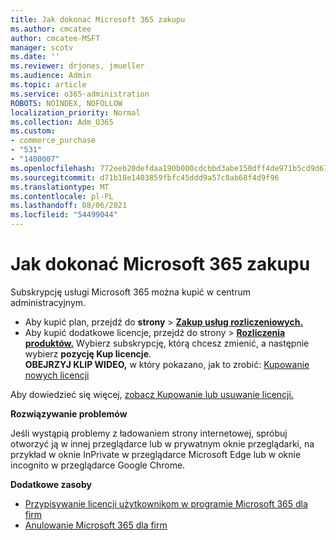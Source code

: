 ```yaml
---
title: Jak dokonać Microsoft 365 zakupu
ms.author: cmcatee
author: cmcatee-MSFT
manager: scotv
ms.date: ''
ms.reviewer: drjones, jmueller
ms.audience: Admin
ms.topic: article
ms.service: o365-administration
ROBOTS: NOINDEX, NOFOLLOW
localization_priority: Normal
ms.collection: Adm_O365
ms.custom:
- commerce_purchase
- "531"
- "1400007"
ms.openlocfilehash: 772eeb20defdaa190b000cdcbbd3abe150dff4de971b5cd9d676f261880776a9
ms.sourcegitcommit: d71b18e1403859fbfc45ddd9a57c8ab68f4d9f96
ms.translationtype: MT
ms.contentlocale: pl-PL
ms.lasthandoff: 08/06/2021
ms.locfileid: "54499044"
---
```

# <a name="how-to-make-a-microsoft-365-purchase"></a>Jak dokonać Microsoft 365 zakupu

Subskrypcję usługi Microsoft 365 można kupić w centrum administracyjnym.
  
- Aby kupić plan, przejdź do **strony** \> **[Zakup usług rozliczeniowych.](https://go.microsoft.com/fwlink/p/?linkid=868433)**
- Aby kupić dodatkowe licencje,  przejdź do strony \> **[Rozliczenia produktów.](https://go.microsoft.com/fwlink/p/?linkid=842054)** Wybierz subskrypcję, którą chcesz zmienić, a następnie wybierz **pozycję Kup licencje**.\
**OBEJRZYJ KLIP WIDEO,** w który pokazano, jak to zrobić: [Kupowanie nowych licencji](https://go.microsoft.com/fwlink/p/?linkid=2154857)
  
Aby dowiedzieć się więcej, [zobacz Kupowanie lub usuwanie licencji.](/microsoft-365/commerce/licenses/buy-licenses)

**Rozwiązywanie problemów**

Jeśli wystąpią problemy z ładowaniem strony internetowej, spróbuj otworzyć ją w innej przeglądarce lub w prywatnym oknie przeglądarki, na przykład w oknie InPrivate w przeglądarce Microsoft Edge lub w oknie incognito w przeglądarce Google Chrome.

**Dodatkowe zasoby**
  
- [Przypisywanie licencji użytkownikom w programie Microsoft 365 dla firm](/microsoft-365/admin/add-users/add-users)
- [Anulowanie Microsoft 365 dla firm](/microsoft-365/commerce/subscriptions/cancel-your-subscription)